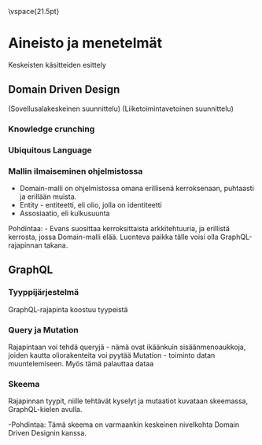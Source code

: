 \vspace{21.5pt}

# Aineisto ja menetelmät

Keskeisten käsitteiden esittely

## Domain Driven Design
(Sovellusalakeskeinen suunnittelu)
(Liiketoimintavetoinen suunnittelu)

### Knowledge crunching
### Ubiquitous Language

### Mallin ilmaiseminen ohjelmistossa

 - Domain-malli on ohjelmistossa omana erillisenä kerroksenaan, puhtaasti ja erillään muista.
 - Entity - entiteetti, eli olio, jolla on identiteetti
 - Assosiaatio, eli kulkusuunta

 Pohdintaa: - Evans suosittaa kerroksittaista arkkitehtuuria, ja erillistä kerrosta, jossa Domain-malli elää. Luonteva paikka tälle voisi olla GraphQL-rajapinnan takana.

## GraphQL

### Tyyppijärjestelmä
GraphQL-rajapinta koostuu tyypeistä

### Query ja Mutation
Rajapintaan voi tehdä queryjä - nämä ovat ikäänkuin sisäänmenoaukkoja, joiden kautta oliorakenteita voi pyytää
Mutation - toiminto datan muuntelemiseen. Myös tämä palauttaa dataa

### Skeema
Rajapinnan tyypit, niille tehtävät kyselyt ja mutaatiot kuvataan skeemassa, GraphQL-kielen avulla.

 -Pohdintaa: Tämä skeema on varmaankin keskeinen nivelkohta Domain Driven Designin kanssa.
